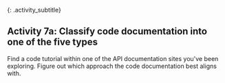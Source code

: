 {: .activity_subtitle}
##  <i class="fa fa-user-circle"></i> Activity 7a: Classify code documentation into one of the five types

Find a code tutorial within one of the API documentation sites you've been exploring. Figure out which approach the code documentation best aligns with.
